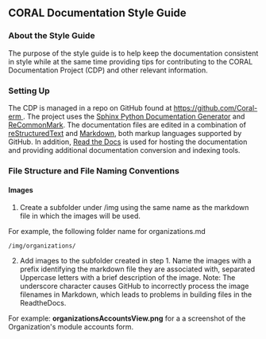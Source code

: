 CORAL Documentation Style Guide
-------------------------------

### About the Style Guide ###

The purpose of the style guide is to help keep the documentation consistent in style while at the same time providing tips for contributing to the CORAL Documentation Project (CDP) and other relevant information.

### Setting Up ###

The CDP is managed in a repo on GitHub found at [https://github.com/Coral-erm 
](https://github.com/Coral-erm  "https://github.com/Coral-erm ").  The project uses the [Sphinx Python Documentation Generator](http://www.sphinx-doc.org/en/stable/) and [ReCommonMark](http://recommonmark.readthedocs.io/en/latest/).  The documentation files are edited in a combination of [reStructuredText](https://en.wikipedia.org/wiki/ReStructuredText) and [Markdown](https://en.wikipedia.org/wiki/Markdown), both markup languages supported by GitHub.  In addition, [Read the Docs](https://readthedocs.org/) is used for hosting the documentation and providing additional documentation conversion and indexing tools.   


### File Structure and File Naming Conventions ###

#### Images ####

1) Create a subfolder under /img using the same name as the markdown file in which the images will be used.  

For example, the following folder name for organizations.md

	/img/organizations/


2) Add images to the subfolder created in step 1.  Name the images with a prefix identifying the markdown file they are associated with, separated Uppercase letters with a brief description of the image. Note: The underscore character causes GitHub to incorrectly process the image filenames in Markdown, which leads to problems in building files in the ReadtheDocs.

For example: **organizationsAccountsView.png** for a a screenshot of the Organization's module accounts form.


